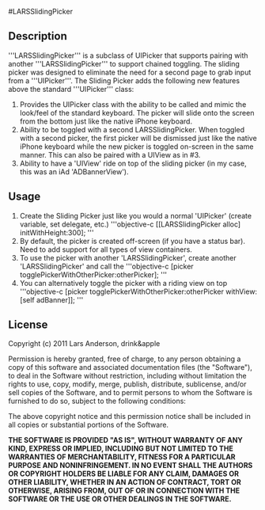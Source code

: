 #LARSSlidingPicker

## Description
'''LARSSlidingPicker''' is a subclass of UIPicker that supports pairing with another '''LARSSlidingPicker''' to support chained toggling.  The sliding picker was designed to eliminate the need for a second page to grab input from a '''UIPicker'''.
The Sliding Picker adds the following new features above the standard '''UIPicker''' class:

1. Provides the UIPicker class with the ability to be called and mimic the look/feel of the standard keyboard.  The picker will slide onto the screen from the bottom just like the native iPhone keyboard.
2. Ability to be toggled with a second LARSSlidingPicker.  When toggled with a second picker, the first picker will be dismissed just like the native iPhone keyboard while the new picker is toggled on-screen in the same manner.  This can also be paired with a UIView as in #3.
3. Ability to have a 'UIView' ride on top of the sliding picker (in my case, this was an iAd 'ADBannerView').

## Usage

1. Create the Sliding Picker just like you would a normal 'UIPicker' (create variable, set delegate, etc.)
'''objective-c
[[LARSSlidingPicker alloc] initWithHeight:300];
'''
2. By default, the picker is created off-screen (if you have a status bar). Need to add support for all types of view containers.
3. To use the picker with another 'LARSSlidingPicker', create another 'LARSSlidingPicker' and call the
'''objective-c
[picker togglePickerWithOtherPicker:otherPicker];
'''
4. You can alternatively toggle the picker with a riding view on top
'''objective-c
[picker togglePickerWithOtherPicker:otherPicker withView:[self adBanner]];
'''

## License
Copyright (c) 2011 Lars Anderson, drink&apple

Permission is hereby granted, free of charge, to any person obtaining a copy
of this software and associated documentation files (the "Software"), to deal
in the Software without restriction, including without limitation the rights
to use, copy, modify, merge, publish, distribute, sublicense, and/or sell
copies of the Software, and to permit persons to whom the Software is
furnished to do so, subject to the following conditions:

The above copyright notice and this permission notice shall be included in
all copies or substantial portions of the Software.

__THE SOFTWARE IS PROVIDED "AS IS", WITHOUT WARRANTY OF ANY KIND, EXPRESS OR
IMPLIED, INCLUDING BUT NOT LIMITED TO THE WARRANTIES OF MERCHANTABILITY,
FITNESS FOR A PARTICULAR PURPOSE AND NONINFRINGEMENT. IN NO EVENT SHALL THE
AUTHORS OR COPYRIGHT HOLDERS BE LIABLE FOR ANY CLAIM, DAMAGES OR OTHER
LIABILITY, WHETHER IN AN ACTION OF CONTRACT, TORT OR OTHERWISE, ARISING FROM,
OUT OF OR IN CONNECTION WITH THE SOFTWARE OR THE USE OR OTHER DEALINGS IN
THE SOFTWARE.__

